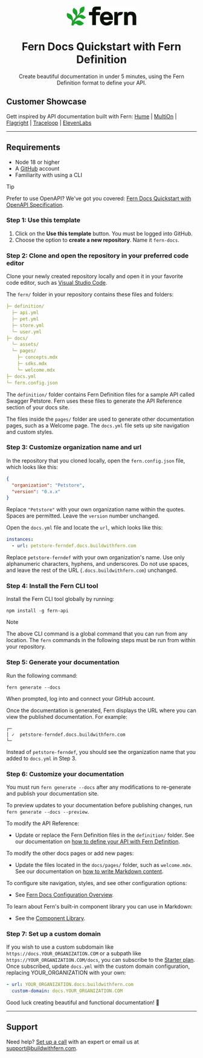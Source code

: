 <br/>
<div align="center">
  <a href="https://www.buildwithfern.com/?utm_source=github&utm_medium=readme&utm_campaign=docs-starter-openapi&utm_content=logo">
    <img src="/fern/docs/assets/fern-logo.png" height="50" align="center" alt="header" />
  </a>
  
  <br/>

# Fern Docs Quickstart with Fern Definition

Create beautiful documentation in under 5 minutes, using the Fern Definition format to define your API.

</div>

## Customer Showcase

Gett inspired by API documentation built with Fern: [Hume](https://dev.hume.ai) | [MultiOn](https://docs.multion.ai) | [Flagright](https://docs.flagright.com) | [Traceloop](https://fern.traceloop.com/docs) | [ElevenLabs](https://elevenlabs.docs.buildwithfern.com/docs/developers)

---

## Requirements

- Node 18 or higher
- A [GitHub](https://github.com) account
- Familiarity with using a CLI

> [!TIP]
> Prefer to use OpenAPI? We've got you covered: [Fern Docs Quickstart with OpenAPI Specification](https://github.com/fern-api/docs-starter-openapi).

### Step 1: Use this template

1. Click on the **Use this template** button. You must be logged into GitHub.
2. Choose the option to **create a new repository**. Name it `fern-docs`.

### Step 2: Clone and open the repository in your preferred code editor

Clone your newly created repository locally and open it in your favorite code editor, such as [Visual Studio Code](https://code.visualstudio.com/).

The `fern/` folder in your repository contains these files and folders:

```yml
├─ definition/
  ├─ api.yml
  ├─ pet.yml
  ├─ store.yml
  └─ user.yml
├─ docs/
  └─ assets/
  └─ pages/
    ├─ concepts.mdx
    ├─ sdks.mdx
    └─ welcome.mdx
├─ docs.yml
└─ fern.config.json
```

The `definition/` folder contains Fern Definition files for a sample API called Swagger Petstore. Fern uses these files to generate the API Reference section of your docs site.

The files inside the `pages/` folder are used to generate other documentation pages, such as a Welcome page. The `docs.yml` file sets up site navigation and custom styles.

### Step 3: Customize organization name and url

In the repository that you cloned locally, open the `fern.config.json` file, which looks like this:

```json
{
  "organization": "Petstore",
  "version": "0.x.x"
}
```

Replace `"Petstore"` with your own organization name within the quotes. Spaces are permitted. Leave the `version` number unchanged.

Open the `docs.yml` file and locate the `url`, which looks like this:

```yml
instances:
  - url: petstore-ferndef.docs.buildwithfern.com
```

Replace `petstore-ferndef` with your own organization's name. Use only alphanumeric characters, hyphens, and underscores. Do not use spaces, and leave the rest of the URL (`.docs.buildwithfern.com`) unchanged.

### Step 4: Install the Fern CLI tool

Install the Fern CLI tool globally by running:

```shell
npm install -g fern-api
```


> [!NOTE]  
> The above CLI command is a global command that you can run from any location. The `fern` commands in the following steps must be run from within your repository.

### Step 5: Generate your documentation

Run the following command:

```shell
fern generate --docs
```

When prompted, log into and connect your GitHub account.

Once the documentation is generated, Fern displays the URL where you can view the published documentation. For example:

```shell
┌─
│ ✓  petstore-ferndef.docs.buildwithfern.com
└─
```

Instead of `petstore-ferndef`, you should see the organization name that you added to `docs.yml` in Step 3.

### Step 6: Customize your documentation

You must run `fern generate --docs` after any modifications to re-generate and publish your documentation site.

To preview updates to your documentation before publishing changes, run `fern generate --docs --preview`.

To modify the API Reference:

- Update or replace the Fern Definition files in the `definition/` folder. See our documentation on [how to define your API with Fern Definition](https://buildwithfern.com/learn/overview/define-your-api/ferndef/overview).

To modify the other docs pages or add new pages:

- Update the files located in the `docs/pages/` folder, such as `welcome.mdx`. See our documentation on [how to write Markdown content](https://buildwithfern.com/learn/docs/content/write-markdown).

To configure site navigation, styles, and see other configuration options:

- See [Fern Docs Configuration Overview](https://buildwithfern.com/learn/docs/config/overview).

To learn about Fern's built-in component library you can use in Markdown:

- See the [Component Library](https://buildwithfern.com/learn/docs/components).

### Step 7: Set up a custom domain

If you wish to use a custom subdomain like `https://docs.YOUR_ORGANIZATION.COM` or a subpath like `https://YOUR_ORGANIZATION.COM/docs`, you can subscribe to the [Starter plan](https://buildwithfern.com/pricing). Once subscribed, update `docs.yml` with the custom domain configuration, replacing YOUR_ORGANIZATION with your own:

```yaml
- url: YOUR_ORGANIZATION.docs.buildwithfern.com
  custom-domain: docs.YOUR_ORGANIZATION.COM
```

Good luck creating beautiful and functional documentation! 🌿

---

## Support

Need help? [Set up a call](https://buildwithfern.com/contact) with an expert or email us at [support@buildwithfern.com](mailto:support@buildwithfern.com). 

